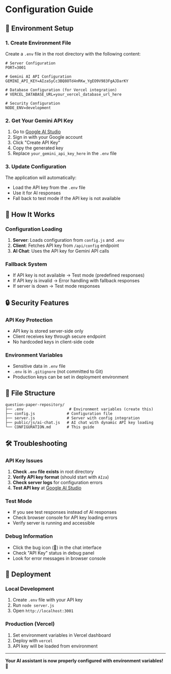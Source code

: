 # Configuration Guide

## 🔧 Environment Setup

### 1. Create Environment File

Create a `.env` file in the root directory with the following content:

```env
# Server Configuration
PORT=3001

# Gemini AI API Configuration
GEMINI_API_KEY=AIzaSyCc3BQ8OTd4nRKw_YgEO9V983FgAJDarKY

# Database Configuration (for Vercel integration)
# VERCEL_DATABASE_URL=your_vercel_database_url_here

# Security Configuration
NODE_ENV=development
```

### 2. Get Your Gemini API Key

1. Go to [Google AI Studio](https://makersuite.google.com/app/apikey)
2. Sign in with your Google account
3. Click "Create API Key"
4. Copy the generated key
5. Replace `your_gemini_api_key_here` in the `.env` file

### 3. Update Configuration

The application will automatically:
- Load the API key from the `.env` file
- Use it for AI responses
- Fall back to test mode if the API key is not available

## 🚀 How It Works

### Configuration Loading
1. **Server**: Loads configuration from `config.js` and `.env`
2. **Client**: Fetches API key from `/api/config` endpoint
3. **AI Chat**: Uses the API key for Gemini API calls

### Fallback System
- If API key is not available → Test mode (predefined responses)
- If API key is invalid → Error handling with fallback responses
- If server is down → Test mode responses

## 🔒 Security Features

### API Key Protection
- API key is stored server-side only
- Client receives key through secure endpoint
- No hardcoded keys in client-side code

### Environment Variables
- Sensitive data in `.env` file
- `.env` is in `.gitignore` (not committed to Git)
- Production keys can be set in deployment environment

## 📁 File Structure

```
question-paper-repository/
├── .env                    # Environment variables (create this)
├── config.js              # Configuration file
├── server.js              # Server with config integration
├── public/js/ai-chat.js   # AI chat with dynamic API key loading
└── CONFIGURATION.md       # This guide
```

## 🛠️ Troubleshooting

### API Key Issues
1. **Check `.env` file exists** in root directory
2. **Verify API key format** (should start with `AIza`)
3. **Check server logs** for configuration errors
4. **Test API key** at [Google AI Studio](https://makersuite.google.com/app/apikey)

### Test Mode
- If you see test responses instead of AI responses
- Check browser console for API key loading errors
- Verify server is running and accessible

### Debug Information
- Click the bug icon (🐛) in the chat interface
- Check "API Key" status in debug panel
- Look for error messages in browser console

## 🚀 Deployment

### Local Development
1. Create `.env` file with your API key
2. Run `node server.js`
3. Open `http://localhost:3001`

### Production (Vercel)
1. Set environment variables in Vercel dashboard
2. Deploy with `vercel`
3. API key will be loaded from environment

---

**Your AI assistant is now properly configured with environment variables! 🎉**
